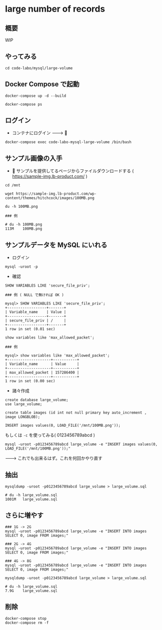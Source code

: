 # large number of records

## 概要

WIP

## やってみる

```
cd code-labo/mysql/large-volume
```

## Docker Compose で起動


```
docker-compose up -d --build
```
```
docker-compose ps
```


## ログイン

+ コンテナにログイン ---> :whale: 

```
docker-compose exec code-labo-mysql-large-volume /bin/bash
```

## サンプル画像の入手


+ :whale: サンプルを提供してるページからファイルダウンロードする ( https://sample-img.lb-product.com/ )

```
cd /mnt

wget https://sample-img.lb-product.com/wp-content/themes/hitchcock/images/100MB.png
```

```
du -h 100MB.png
```
```
### 例

# du -h 100MB.png
113M    100MB.png
```

## サンプルデータを MySQL にいれる

+ ログイン

```
mysql -uroot -p
```

+ 確認

```
SHOW VARIABLES LIKE 'secure_file_priv';
```
```
### 例 ( NULL で無ければ OK )

mysql> SHOW VARIABLES LIKE 'secure_file_priv';
+------------------+-------+
| Variable_name    | Value |
+------------------+-------+
| secure_file_priv | /     |
+------------------+-------+
1 row in set (0.01 sec)

```
```
show variables like 'max_allowed_packet';
```
```
### 例

mysql> show variables like 'max_allowed_packet';
+--------------------+-----------+
| Variable_name      | Value     |
+--------------------+-----------+
| max_allowed_packet | 157286400 |
+--------------------+-----------+
1 row in set (0.00 sec)

```





+ 諸々作成

```
create database large_volume;
use large_volume;
```

```
create table images (id int not null primary key auto_increment , image LONGBLOB);
```

```
INSERT images values(0, LOAD_FILE('/mnt/100MB.png'));
```

もしくは `-c` を使ってみる( 0123456789abcd )

```
mysql -uroot -p0123456789abcd large_volume -e "INSERT images values(0, LOAD_FILE('/mnt/100MB.png'));"
```

---> これでも出来るはず。これを何回かやり直す

## 抽出

```
mysqldump -uroot -p0123456789abcd large_volume > large_volume.sql
```
```
# du -h large_volume.sql 
1001M   large_volume.sql
```

## さらに増やす

```
### 1G -> 2G
mysql -uroot -p0123456789abcd large_volume -e "INSERT INTO images SELECT 0, image FROM images;"

### 2G -> 4G
mysql -uroot -p0123456789abcd large_volume -e "INSERT INTO images SELECT 0, image FROM images;"

### 4G -> 8G
mysql -uroot -p0123456789abcd large_volume -e "INSERT INTO images SELECT 0, image FROM images;"
```

```
mysqldump -uroot -p0123456789abcd large_volume > large_volume.sql
```
```
# du -h large_volume.sql 
7.9G    large_volume.sql
```



## 削除

```
docker-compose stop
docker-compose rm -f
```